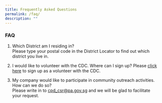 ```yaml
---
title: Frequently Asked Questions
permalink: /faq/
description: ""
---
```

### **FAQ**

1) Which District am I residing in?  
Please type your postal code in the District Locator to find out which district you live in.

2) I would like to volunteer with the CDC. Where can I sign up? 
Please [click here](https://form.gov.sg/#!/62b428e70c90650012b77985) to sign up as a volunteer with the CDC.

3) My company would like to participate in community outreach activities. How can we do so?  
Please write in to [cpd\_csr@pa.gov.sg](mailto:cpd_csr@pa.gov.sg) and we will be glad to facilitate your request.